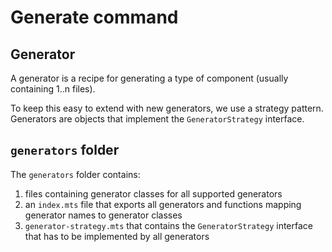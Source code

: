 # Generate command

## Generator

A generator is a recipe for generating a type of component (usually containing 1..n files).

To keep this easy to extend with new generators, we use a strategy pattern. Generators are objects that implement the `GeneratorStrategy` interface.

## `generators` folder

The `generators` folder contains:

1. files containing generator classes for all supported generators
2. an `index.mts` file that exports all generators and functions mapping generator names to generator classes
3. `generator-strategy.mts` that contains the `GeneratorStrategy` interface that has to be implemented by all generators
